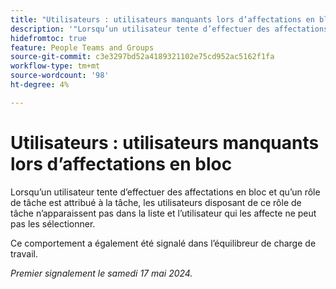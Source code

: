 ```yaml
---
title: "Utilisateurs : utilisateurs manquants lors d’affectations en bloc"
description: '"Lorsqu’un utilisateur tente d’effectuer des affectations en bloc et qu’un rôle de tâche est attribué à la tâche, les utilisateurs disposant de ce rôle de tâche n’apparaissent pas dans la liste et l’utilisateur qui les affecte ne peut pas les sélectionner.  »'
hidefromtoc: true
feature: People Teams and Groups
source-git-commit: c3e3297bd52a4189321102e75cd952ac5162f1fa
workflow-type: tm+mt
source-wordcount: '98'
ht-degree: 4%

---
```



# Utilisateurs : utilisateurs manquants lors d’affectations en bloc

Lorsqu’un utilisateur tente d’effectuer des affectations en bloc et qu’un rôle de tâche est attribué à la tâche, les utilisateurs disposant de ce rôle de tâche n’apparaissent pas dans la liste et l’utilisateur qui les affecte ne peut pas les sélectionner.

Ce comportement a également été signalé dans l’équilibreur de charge de travail.

_Premier signalement le samedi 17 mai 2024._
